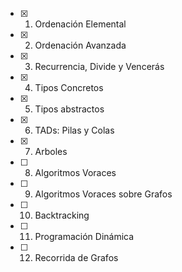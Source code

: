 - [x] 1) Ordenación Elemental
- [x] 2) Ordenación Avanzada
- [x] 3) Recurrencia, Divide y Vencerás
- [x] 4) Tipos Concretos
- [x] 5) Tipos abstractos
- [x] 6) TADs: Pilas y Colas
- [x] 7) Arboles
- [ ] 8) Algoritmos Voraces
- [ ] 9) Algoritmos Voraces sobre Grafos
- [ ] 10) Backtracking
- [ ] 11) Programación Dinámica
- [ ] 12) Recorrida de Grafos
